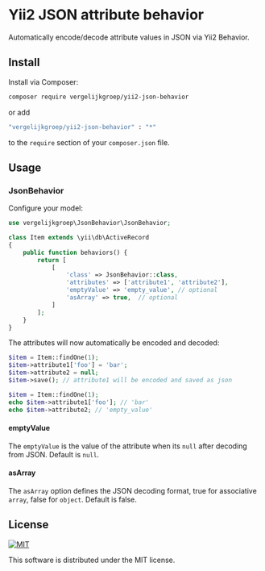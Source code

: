 # Yii2 JSON attribute behavior

Automatically encode/decode attribute values in JSON via Yii2 Behavior.

## Install

Install via Composer:

```bash
composer require vergelijkgroep/yii2-json-behavior
```

or add

```bash
"vergelijkgroep/yii2-json-behavior" : "*"
```

to the `require` section of your `composer.json` file.

## Usage

### JsonBehavior

Configure your model:

```php
use vergelijkgroep\JsonBehavior\JsonBehavior;

class Item extends \yii\db\ActiveRecord
{
    public function behaviors() {
        return [
            [
                'class' => JsonBehavior::class,
                'attributes' => ['attribute1', 'attribute2'],
                'emptyValue' => 'empty_value', // optional
                'asArray' => true,  // optional
            ]
        ];
    }
}
```

The attributes will now automatically be encoded and decoded:

```php
$item = Item::findOne(1);
$item->attribute1['foo'] = 'bar';
$item->attribute2 = null;
$item->save(); // attribute1 will be encoded and saved as json

$item = Item::findOne(1);
echo $item->attribute1['foo']; // 'bar'
echo $item->attribute2; // 'empty_value' 
```


#### emptyValue

The `emptyValue` is the value of the attribute when its `null` after decoding from JSON. Default is `null`.

#### asArray

The `asArray` option defines the JSON decoding format, true for associative `array`, false for `object`. Default is false.


## License

[![MIT](https://img.shields.io/cocoapods/l/AFNetworking.svg?style=style&label=License&maxAge=2592000)](LICENSE)

This software is distributed under the MIT license.
